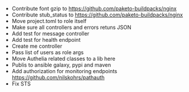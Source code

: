 - Contribute font gzip to https://github.com/paketo-buildpacks/nginx
- Contribute stub_status to https://github.com/paketo-buildpacks/nginx
- Move project.toml to role itself
- Make sure all controllers and errors retuns JSON
- Add test for message controller
- Add test for health endpoint
- Create me controller
- Pass list of users as role args
- Move Authelia related classes to a lib here
- Publis to ansible galaxy, pypi and maven
- Add authorization for monitoring endpoints https://github.com/nilskohrs/pathauth
- Fix STS
